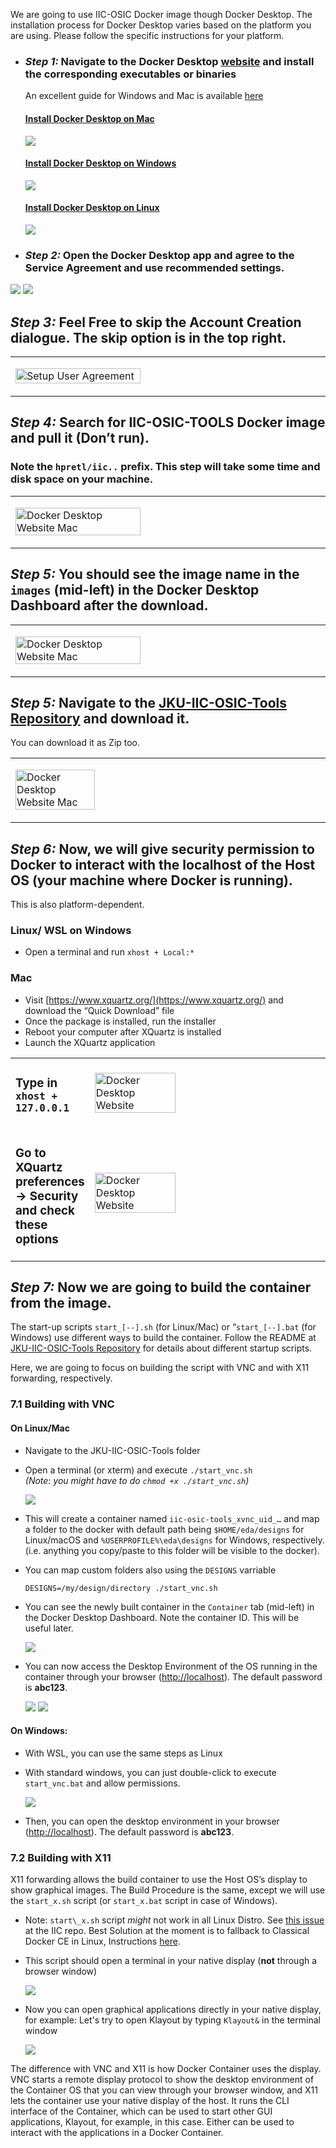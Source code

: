 We are going to use IIC-OSIC Docker image though Docker Desktop. 
The installation process for Docker Desktop varies based on the platform you are using. Please follow the specific instructions for your platform.

- ### *Step 1:* Navigate to the Docker Desktop [website](https://docs.docker.com/get-started/introduction/get-docker-desktop/) and install the corresponding executables or binaries 
  An excellent guide for Windows and Mac is available [here](https://medium.com/@javatechie/docker-installation-steps-in-windows-mac-os-b749fdddf73a)

  #### [Install Docker Desktop on Mac](https://docs.docker.com/desktop/setup/install/mac-install)

  ![](../images/gs/image5.png)

  #### [Install Docker Desktop on Windows](https://docs.docker.com/desktop/setup/install/windows-install)

  ![](../images/gs/image9.png)

  #### [Install Docker Desktop on Linux](https://docs.docker.com/desktop/setup/install/linux/)

  ![](../images/gs/image1.png)

<!-- 
   <table border="0">
      <tr>
        <td width="15%">
          <h3>Install Docker Desktop on Mac</h3>
          <p>
            <a href="https://docs.docker.com/desktop/setup/install/mac-install">Official Install Guide</a>
          </p>
        </td>
        <td width="30%">
          <img src="../images/gs/image5.png" alt="Docker Desktop Website Mac" width="100%"/>
        </td>
        <td width="40%">
        </td>
      </tr>
      <tr>
        <td width="15%">
          <h3>Install Docker Desktop on Windows</h3>
          <p>
            <a href="https://docs.docker.com/desktop/setup/install/windows-install">Official Install Guide</a>
          </p>
        </td>
        <td width="30%">
          <img src="../images/gs/image9.png" alt="Docker Desktop Website Windows" width="100%"/>
        </td>
        <td width="40%">
        </td>
      </tr>
      <tr>
        <td width="15%">
          <h3>Install Docker Desktop on Linux</h3>
          <p>
            <a href="https://docs.docker.com/desktop/setup/install/linux/">Official Install Guide</a>
          </p>
          <ul>
        <li><a href="https://docs.docker.com/desktop/setup/install/linux/ubuntu/">Install on Ubuntu</a></li>
        <li><a href="https://docs.docker.com/desktop/setup/install/linux/debian/">Install on Debian</a></li>
        <li><a href="https://docs.docker.com/desktop/setup/install/linux/rhel/">Install on Red Hat Enterprise Linux (RHEL)</a></li>
        <li><a href="https://docs.docker.com/desktop/setup/install/linux/fedora/">Install on Fedora</a></li>
        <li><a href="https://docs.docker.com/desktop/setup/install/linux/archlinux/">Install on Arch</a></li>
      </ul>
        </td>
        <td width="30%">
          <img src="../images/gs/image1.png" alt="Docker Desktop Website Linux" width="100%"/>
        </td>
        <td width="40%">
        </td>
      </tr>
      </table>  -->

- ### *Step 2:* Open the Docker Desktop app and agree to the Service Agreement and use recommended settings.

![]("../images/gs/image19.png")
![]("../images/gs/image2.png")

   <!-- <table border="0">
      <tr>
        <td width="30%">
          <p>
            <img src="../images/gs/image19.png" alt="Setup User Agreement" width="100%"/>
          </p>
        </td>
        <td width="30%">
          <img src="../images/gs/image2.png" alt="Setup User Agreement2" width="100%"/>
        </td>
        <td width="40%">
        </td>
      </tr>
    </table>   -->
    
    
## *Step 3:* Feel Free to skip the Account Creation dialogue. The skip option is in the top right.  
  <table border="0">
        <tr>
          <td width="30%">
            <p>
              <img src="../images/gs/image15.png" alt="Setup User Agreement" width="100%"/>
            </p>
          </td>
          <td width="40%">
          </td>
        </tr>
      </table>  
   

## *Step 4:* Search for **IIC-OSIC-TOOLS** Docker image and pull it (Don’t run). 
   ### Note the `hpretl/iic..` prefix. This step will take some time and disk space on your machine.
  <table border="0">
      <tr>
        <td width="30%">
          <p>
            <img src="../images/gs/image7.png" alt="Docker Desktop Website Mac" width="100%"/>
          </p>
        </td>
        <td width="40%">
        </td>
      </tr>
    </table>  
   
## *Step 5:* You should see the image name in the `images` (mid-left) in the Docker Desktop Dashboard after the download.
  <table border="0">
      <tr>
        <td width="30%">
          <p>
            <img src="../images/gs/image21.png" alt="Docker Desktop Website Mac" width="100%"/>
          </p>
        </td>
        <td width="40%">
        </td>
      </tr>
    </table>   
   



## *Step 5:* Navigate to the [JKU-IIC-OSIC-Tools Repository](https://github.com/iic-jku/IIC-OSIC-TOOLS) and download it.
You can download it as Zip too.
<table border="0">
      <tr>
        <td width="15%">
          <p>
            <img src="../images/gs/image18.png" alt="Docker Desktop Website Mac" width="100%"/>
          </p>
        </td>
        <td width="40%">
        </td>
      </tr>
    </table>  

## *Step 6:*  Now, we will give security permission to Docker to interact with the localhost of the Host OS (your machine where Docker is running). 
This is also platform-dependent.  
  ### Linux/ WSL on Windows  
  - Open a terminal and run `xhost + Local:*`  
  ### Mac  
  - Visit [https://www.xquartz.org/](https://www.xquartz.org/) and download the “Quick Download” file  
  - Once the package is installed, run the installer  
  - Reboot your computer after XQuartz is installed  
  - Launch the XQuartz application
  <table border="0">
      <tr>
        <td width="15%">
          <h3>
            Type in <code>xhost + 127.0.0.1</code>
          </h3>
        </td>
        <td width="30%">
          <img src="../images/gs/image14.png" alt="Docker Desktop Website" width="100%"/>
        </td>
        <td width="50%">
        </td>
      </tr>
      <tr>
        <td width="15%">
          <h3>
            Go to XQuartz preferences -> Security and check these options
          </h3>
        </td>
        <td width="30%">
          ​​<img src="../images/gs/image16.png" alt="Docker Desktop Website" width="100%"/>
        </td>
        <td width="50%">
        </td>
      </tr>
      </table>  


## *Step 7:*  Now we are going to build the container from the image. 
The start-up scripts `start_[--].sh` (for Linux/Mac) or “`start_[--].bat` (for Windows) use different ways to build the container. Follow the README at [JKU-IIC-OSIC-Tools Repository](https://github.com/iic-jku/IIC-OSIC-TOOLS) for details about different startup scripts. 

Here, we are going to focus on building the script with VNC and with X11 forwarding, respectively.  
    
### 7.1 **Building with VNC**  
  #### On Linux/Mac  
  - Navigate to the JKU-IIC-OSIC-Tools folder  
  - Open a terminal (or xterm) and execute `./start_vnc.sh`  
    *(Note: you might have to do `chmod +x ./start_vnc.sh`)*

    ![](../images/gs/image6.png)  
      
  - This will create a container named `iic-osic-tools_xvnc_uid_…` and map a folder to the docker with default path being `$HOME/eda/designs` for Linux/macOS and `%USERPROFILE%\eda\designs` for Windows, respectively.
  (i.e. anything you copy/paste to this folder will be visible to the docker).
  - You can map custom folders also using the `DESIGNS` varriable
    ```
    DESIGNS=/my/design/directory ./start_vnc.sh
    ```
  - You can see the newly built container in the `Container` tab (mid-left) in the Docker Desktop Dashboard. Note the container ID. This will be useful later.

    ![](../images/gs/image11.png) 

  - You can now access the Desktop Environment of the OS running in the container through your browser ([http://localhost](http://localhost/)). The default password is **abc123**.  

    ![](../images/gs/image3.png)
    ![](../images/gs/image22.png)  

  #### On Windows:  
  * With WSL, you can use the same steps as Linux  
  * With standard windows, you can just double-click to execute `start_vnc.bat` and allow permissions.
    
    ![](../images/gs/image20.png)  
  * Then, you can open the desktop environment in your browser ([http://localhost](http://localhost/)). The default password is **abc123**.  
      
### 7.2 **Building with X11**  
X11 forwarding allows the build container to use the Host OS’s display to show graphical images. The Build Procedure is the same, except we will use the `start_x.sh` script (or `start_x.bat` script in case of Windows).    
* Note: `start\_x.sh` script *might* not work in all Linux Distro. See [this issue](https://github.com/iic-jku/IIC-OSIC-TOOLS/issues/135) at the IIC repo. Best Solution at the moment is to fallback to Classical Docker CE in Linux, Instructions [here](https://docs.docker.com/engine/install/ubuntu/).        
* This script should open a terminal in your native display (**not** through a browser window)  

  ![](../images/gs/image12.png)
* Now you can open graphical applications directly in your native display, for example: Let's try to open Klayout by typing `Klayout&` in the terminal window  

  ![](../images/gs/image4.png)
  

The difference with VNC and X11 is how Docker Container uses the display. VNC starts a remote display protocol to show the desktop environment of the Container OS that you can view through your browser window, and X11 lets the container use your native display of the host. It runs the CLI interface of the Container, which can be used to start other GUI applications, Klayout, for example, in this case. Either can be used to interact with the applications in a Docker Container. 

